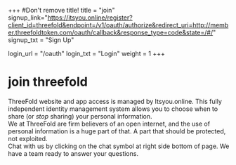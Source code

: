 +++
#Don't remove title!
title = "join"
signup_link="https://itsyou.online/register?client_id=threefold&endpoint=/v1/oauth/authorize&redirect_uri=http://member.threefoldtoken.com/oauth/callback&response_type=code&state=/#/"
signup_txt = "Sign Up"

login_url = "/oauth"
login_txt = "Login"
weight = 1
+++
# join threefold

ThreeFold website and app access is managed by Itsyou.online. This fully independent identity management system allows you to choose when to share (or *stop* sharing) your personal information.
<br>
We at ThreeFold are firm believers of an open internet, and the use of personal information is a huge part of that. A part that should be protected, not exploited.
<br>
Chat with us by clicking on the chat symbol at right side bottom of page. We have a team ready to answer your questions.


